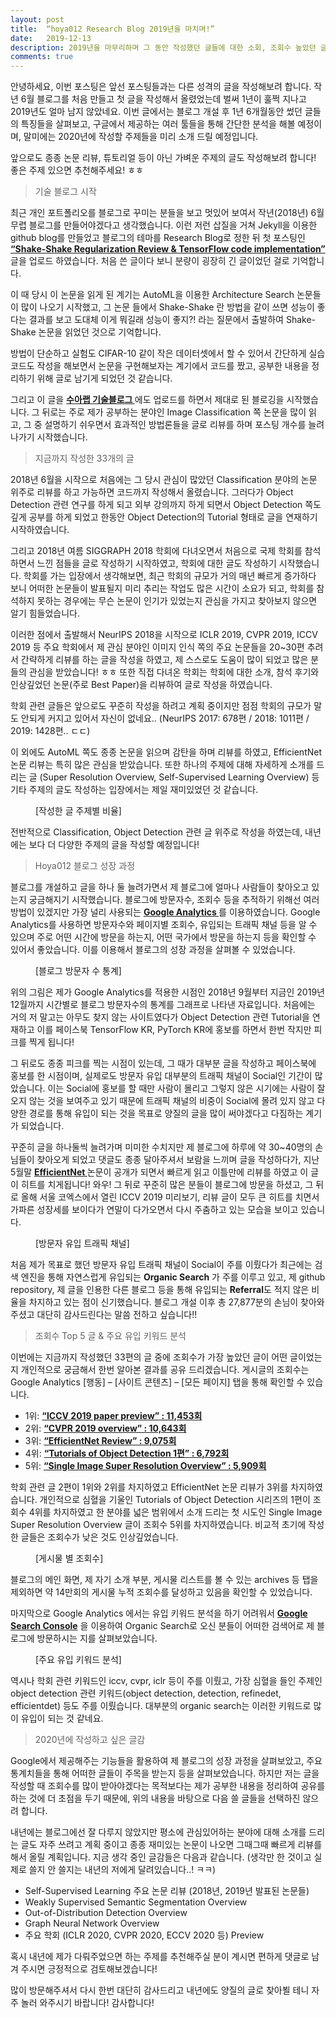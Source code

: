 ```yaml
---
layout: post
title:  “hoya012 Research Blog 2019년을 마치며!”
date:   2019-12-13
description: 2019년을 마무리하며 그 동안 작성했던 글들에 대한 소회, 조회수 높았던 글 분석, 유입 키워드 분석 등 리뷰를 해보고 내년에 작성할 글들에 대해 정리를 해보았습니다.
comments: true
---
```


안녕하세요, 이번 포스팅은 앞선 포스팅들과는 다른 성격의 글을 작성해보려 합니다. 작년 6월 블로그를 처음 만들고 첫 글을 작성해서 올렸었는데 벌써 1년이 훌쩍 지나고 2019년도 얼마 남지 않았네요. 이번 글에서는 블로그 개설 후 1년 6개월동안 썼던 글들의 특징들을 살펴보고, 구글에서 제공하는 여러 툴들을 통해 간단한 분석을 해볼 예정이며, 말미에는 2020년에 작성할 주제들을 미리 소개 드릴 예정입니다. 

앞으로도 종종 논문 리뷰, 튜토리얼 등이 아닌 가벼운 주제의 글도 작성해보려 합니다! 좋은 주제 있으면 추천해주세요! ㅎㅎ

<blockquote> 기술 블로그 시작 </blockquote>
최근 개인 포트폴리오를 블로그로 꾸미는 분들을 보고 멋있어 보여서 작년(2018년) 6월 무렵 블로그를 만들어야겠다고 생각했습니다. 이런 저런 삽질을 거쳐 Jekyll을 이용한 github blog를 만들었고 블로그의 테마를 Research Blog로 정한 뒤 첫 포스팅인
 <a href="https://hoya012.github.io/blog/Shake-Shake-Regularization-Review/" target="_blank"><b> “Shake-Shake Regularization Review & TensorFlow code implementation” </b></a> 
글을 업로드 하였습니다. 처음 쓴 글이다 보니 분량이 굉장히 긴 글이었던 걸로 기억합니다. 

이 때 당시 이 논문을 읽게 된 계기는 AutoML을 이용한 Architecture Search 논문들이 많이 나오기 시작했고, 그 논문 들에서 Shake-Shake 란 방법을 같이 쓰면 성능이 좋다는 결과를 보고 도대체 이게 뭐길래 성능이 좋지?! 라는 질문에서 출발하여 Shake-Shake 논문을 읽었던 것으로 기억합니다.


 방법이 단순하고 실험도 CIFAR-10 같이 작은 데이터셋에서 할 수 있어서 간단하게 실습 코드도 작성을 해보면서 논문을 구현해보자는 계기에서 코드를 짰고, 공부한 내용을 정리하기 위해 글로 남기게 되었던 것 같습니다.

그리고 이 글을 
<a href="http://research.sualab.com/" target="_blank"><b> 수아랩 기술블로그 </b></a> 
에도 업로드를 하면서 제대로 된 블로깅을 시작했습니다. 그 뒤로는 주로 제가 공부하는 분야인 Image Classification 쪽 논문을 많이 읽고, 그 중 설명하기 쉬우면서 효과적인 방법론들을 글로 리뷰를 하며 포스팅 개수를 늘려 나가기 시작했습니다. 

<blockquote> 지금까지 작성한 33개의 글 </blockquote>
2018년 6월을 시작으로 처음에는 그 당시 관심이 많았던 Classification 분야의 논문 위주로 리뷰를 하고 가능하면 코드까지 작성해서 올렸습니다. 그러다가 Object Detection 관련 연구를 하게 되고 외부 강의까지 하게 되면서 Object Detection 쪽도 깊게 공부를 하게 되었고 한동안 Object Detection의 Tutorial 형태로 글을 연재하기 시작하였습니다. 

그리고 2018년 여름 SIGGRAPH 2018 학회에 다녀오면서 처음으로 국제 학회를 참석하면서 느낀 점들을 글로 작성하기 시작하였고, 학회에 대한 글도 작성하기 시작했습니다. 학회를 가는 입장에서 생각해보면, 최근 학회의 규모가 거의 매년 빠르게 증가하다 보니 어떠한 논문들이 발표될지 미리 추리는 작업도 많은 시간이 소요가 되고, 학회를 참석하지 못하는 경우에는 무슨 논문이 인기가 있었는지 관심을 가지고 찾아보지 않으면 알기 힘들었습니다. 

이러한 점에서 출발해서 NeurIPS 2018을 시작으로 ICLR 2019, CVPR 2019, ICCV 2019 등 주요 학회에서 제 관심 분야인 이미지 인식 쪽의 주요 논문들을 20~30편 추려서 간략하게 리뷰를 하는 글을 작성을 하였고, 제 스스로도 도움이 많이 되었고 많은 분들의 관심을 받았습니다! ㅎㅎ 또한 직접 다녀온 학회는 학회에 대한 소개, 참석 후기와 인상깊었던 논문(주로 Best Paper)을 리뷰하여 글로 작성을 하였습니다. 

학회 관련 글들은 앞으로도 꾸준히 작성을 하려고 계획 중이지만 점점 학회의 규모가 말도 안되게 커지고 있어서 자신이 없네요.. (NeurIPS 2017: 678편 / 2018: 1011편 / 2019: 1428편.. ㄷㄷ)

이 외에도 AutoML 쪽도 종종 논문을 읽으며 감탄을 하며 리뷰를 하였고, EfficientNet 논문 리뷰는 특히 많은 관심을 받았습니다. 또한 하나의 주제에 대해 자세하게 소개를 드리는 글 (Super Resolution Overview, Self-Supervised Learning Overview) 등 기타 주제의 글도 작성하는 입장에서는 제일 재미있었던 것 같습니다. 

<figure>
	<img src="{{ '/assets/img/blog_2019_review/1.PNG' | prepend: site.baseurl }}" alt=""> 
	<figcaption> [작성한 글 주제별 비율] </figcaption>
</figure> 

전반적으로 Classification, Object Detection 관련 글 위주로 작성을 하였는데, 내년에는 보다 더 다양한 주제의 글을 작성할 예정입니다! 

<blockquote> Hoya012 블로그 성장 과정 </blockquote>

블로그를 개설하고 글을 하나 둘 늘려가면서 제 블로그에 얼마나 사람들이 찾아오고 있는지 궁금해지기 시작했습니다. 블로그에 방문자수, 조회수 등을 추적하기 위해선 여러 방법이 있겠지만 가장 널리 사용되는 
<a href="https://analytics.google.com/" target="_blank"><b> Google Analytics </b></a> 
를 이용하였습니다. Google Analytics를 사용하면 방문자수와 페이지별 조회수, 유입되는 트래픽 채널 등을 알 수 있으며 주로 어떤 시간에 방문을 하는지, 어떤 국가에서 방문을 하는지 등을 확인할 수 있어서 좋았습니다. 이를 이용해서 블로그의 성장 과정을 살펴볼 수 있었습니다. 

<figure>
	<img src="{{ '/assets/img/blog_2019_review/2.PNG' | prepend: site.baseurl }}" alt=""> 
	<figcaption> [블로그 방문자 수 통계] </figcaption>
</figure> 

위의 그림은 제가 Google Analytics를 적용한 시점인 2018년 9월부터 지금인 2019년 12월까지 시간별로 블로그 방문자수의 통계를 그래프로 나타낸 자료입니다. 처음에는 거의 저 말고는 아무도 찾지 않는 사이트였다가 Object Detection 관련 Tutorial을 연재하고 이를 페이스북 TensorFlow KR, PyTorch KR에 홍보를 하면서 한번 작지만 피크를 찍게 됩니다!

그 뒤로도 종종 피크를 찍는 시점이 있는데, 그 때가 대부분 글을 작성하고 페이스북에 홍보를 한 시점이며, 실제로도 방문자 유입 대부분의 트래픽 채널이 Social인 기간이 많았습니다. 이는 Social에 홍보를 할 때만 사람이 몰리고 그렇지 않은 시기에는 사람이 잘 오지 않는 것을 보여주고 있기 때문에 트래픽 채널의 비중이 Social에 몰려 있지 않고 다양한 경로를 통해 유입이 되는 것을 목표로 양질의 글을 많이 써야겠다고 다짐하는 계기가 되었습니다. 

꾸준히 글을 하나둘씩 늘려가며 미미한 수치지만 제 블로그에 하루에 약 30~40명의 손님들이 찾아오게 되었고 댓글도 종종 달아주셔서 보람을 느끼며 글을 작성하다가, 지난 5월말
<a href="https://hoya012.github.io/blog/EfficientNet-review/" target="_blank"><b> EfficientNet </b></a> 
논문이 공개가 되면서 빠르게 읽고 이틀만에 리뷰를 하였고 이 글이 히트를 치게됩니다! 와우! 그 뒤로 꾸준히 많은 분들이 블로그에 방문을 하셨고, 그 뒤로 올해 서울 코엑스에서 열린 ICCV 2019 미리보기, 리뷰 글이 모두 큰 히트를 치면서 가파른 성장세를 보이다가 연말이 다가오면서 다시 주춤하고 있는 모습을 보이고 있습니다. 

<figure>
	<img src="{{ '/assets/img/blog_2019_review/3.PNG' | prepend: site.baseurl }}" alt=""> 
	<figcaption> [방문자 유입 트래픽 채널] </figcaption>
</figure> 

처음 제가 목표로 했던 방문자 유입 트래픽 채널이 Social이 주를 이뤘다가 최근에는 검색 엔진을 통해 자연스럽게 유입되는 **Organic Search** 가 주를 이루고 있고, 제 github repository, 제 글을 인용한 다른 블로그 등을 통해 유입되는 **Referral**도 적지 않은 비율을 차지하고 있는 점이 신기했습니다. 블로그 개설 이후 총 27,877분의 손님이 찾아와주셨고 대단히 감사드린다는 말씀 전하고 싶습니다!! 

<blockquote> 조회수 Top 5 글 & 주요 유입 키워드 분석 </blockquote>
이번에는 지금까지 작성했던 33편의 글 중에 조회수가 가장 높았던 글이 어떤 글이었는지 개인적으로 궁금해서 한번 알아본 결과를 공유 드리겠습니다. 게시글의 조회수는 Google Analytics [행동] – [사이트 콘텐츠] – [모든 페이지] 탭을 통해 확인할 수 있습니다. 

-	1위: <a href="https://hoya012.github.io/blog/ICCV-2019-paper-preview/" target="_blank"><b> “ICCV 2019 paper preview” : 11,453회</b></a> 
-	2위: <a href="https://hoya012.github.io/blog/CVPR-2019-overview/" target="_blank"><b> “CVPR 2019 overview” : 10,643회</b></a> 
-	3위: <a href="https://hoya012.github.io/blog/EfficientNet-review/" target="_blank"><b> “EfficientNet Review” : 9,075회</b></a> 
-	4위: <a href="https://hoya012.github.io/blog/Tutorials-of-Object-Detection-Using-Deep-Learning-what-is-object-detection/" target="_blank"><b> “Tutorials of Object Detection 1편” : 6,792회</b></a> 
-	5위: <a href="https://hoya012.github.io/blog/SIngle-Image-Super-Resolution-Overview/" target="_blank"><b> “Single Image Super Resolution Overview” : 5,909회</b></a> 

학회 관련 글 2편이 1위와 2위를 차지하였고 EfficientNet 논문 리뷰가 3위를 차지하였습니다. 개인적으로 심혈을 기울인 Tutorials of Object Detection 시리즈의 1편이 조회수 4위를 차지하였고 한 분야를 넓은 범위에서 소개 드리는 첫 시도인 Single Image Super Resolution Overview 글이 조회수 5위를 차지하였습니다. 비교적 초기에 작성한 글들은 조회수가 낮은 것도 인상깊었습니다. 

<figure>
	<img src="{{ '/assets/img/blog_2019_review/4.PNG' | prepend: site.baseurl }}" alt=""> 
	<figcaption> [게시물 별 조회수] </figcaption>
</figure> 

블로그의 메인 화면, 제 자기 소개 부분, 게시물 리스트를 볼 수 있는 archives 등 탭을 제외하면 약 14만회의 게시물 누적 조회수를 달성하고 있음을 확인할 수 있었습니다. 

마지막으로 Google Analytics 에서는 유입 키워드 분석을 하기 어려워서 
<a href="https://search.google.com/search-console/about?hl=ko" target="_blank"><b> Google Search Console</b></a> 을 이용하여 Organic Search로 오신 분들이 어떠한 검색어로 제 블로그에 방문하시는 지를 살펴보았습니다. 

<figure>
	<img src="{{ '/assets/img/blog_2019_review/5.PNG' | prepend: site.baseurl }}" alt=""> 
	<figcaption> [주요 유입 키워드 분석] </figcaption>
</figure> 

역시나 학회 관련 키워드인 iccv, cvpr, iclr 등이 주를 이뤘고, 가장 심혈을 들인 주제인 object detection 관련 키워드(object detection, detection, refinedet, efficientdet) 등도 주를 이뤘습니다. 대부분의 organic search는 이러한 키워드로 많이 유입이 되는 것 같네요. 

<blockquote> 2020년에 작성하고 싶은 글감 </blockquote>
Google에서 제공해주는 기능들을 활용하여 제 블로그의 성장 과정을 살펴보았고, 주요 통계치들을 통해 어떠한 글들이 주목을 받는지 등을 살펴보았습니다. 하지만 저는 글을 작성할 때 조회수를 많이 받아야겠다는 목적보다는 제가 공부한 내용을 정리하여 공유를 하는 것에 더 초점을 두기 때문에, 위의 내용을 바탕으로 다음 쓸 글들을 선택하진 않으려 합니다.

내년에는 블로그에선 잘 다루지 않았지만 평소에 관심있어하는 분야에 대해 소개를 드리는 글도 자주 쓰려고 계획 중이고 종종 재미있는 논문이 나오면 그때그때 빠르게 리뷰를 해서 올릴 계획입니다. 지금 생각 중인 글감들은 다음과 같습니다. (생각만 한 것이고 실제로 쓸지 안 쓸지는 내년의 저에게 달려있습니다..! ㅋㅋ)

-	Self-Supervised Learning 주요 논문 리뷰 (2018년, 2019년 발표된 논문들)
-	Weakly Supervised Semantic Segmentation Overview 
-	Out-of-Distribution Detection Overview
-	Graph Neural Network Overview 
-	주요 학회 (ICLR 2020, CVPR 2020, ECCV 2020 등) Preview 

혹시 내년에 제가 다뤄주었으면 하는 주제를 추천해주실 분이 계시면 편하게 댓글로 남겨 주시면 긍정적으로 검토해보겠습니다! 

많이 방문해주셔서 다시 한번 대단히 감사드리고 내년에도 양질의 글로 찾아뵐 테니 자주 놀러 와주시기 바랍니다! 감사합니다!

